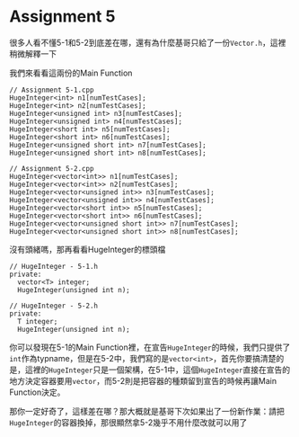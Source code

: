 # Assignment 5
很多人看不懂5-1和5-2到底差在哪，還有為什麼基哥只給了一份`Vector.h`，這裡稍微解釋一下

我們來看看這兩份的Main Function

```
// Assignment 5-1.cpp
HugeInteger<int> n1[numTestCases];
HugeInteger<int> n2[numTestCases];
HugeInteger<unsigned int> n3[numTestCases];
HugeInteger<unsigned int> n4[numTestCases];
HugeInteger<short int> n5[numTestCases];
HugeInteger<short int> n6[numTestCases];
HugeInteger<unsigned short int> n7[numTestCases];
HugeInteger<unsigned short int> n8[numTestCases];

// Assignment 5-2.cpp
HugeInteger<vector<int>> n1[numTestCases];
HugeInteger<vector<int>> n2[numTestCases];
HugeInteger<vector<unsigned int>> n3[numTestCases];
HugeInteger<vector<unsigned int>> n4[numTestCases];
HugeInteger<vector<short int>> n5[numTestCases];
HugeInteger<vector<short int>> n6[numTestCases];
HugeInteger<vector<unsigned short int>> n7[numTestCases];
HugeInteger<vector<unsigned short int>> n8[numTestCases];
```
沒有頭緒嗎，那再看看HugeInteger的標頭檔

```
// HugeInteger - 5-1.h
private:
  vector<T> integer;
  HugeInteger(unsigned int n);

// HugeInteger - 5-2.h
private:
  T integer;
  HugeInteger(unsigned int n);
```

你可以發現在5-1的Main Function裡，在宣告`HugeInteger`的時候，我們只提供了`int`作為typname，但是在5-2中，我們寫的是`vector<int>`，首先你要搞清楚的是，這裡的`HugeInteger`只是一個架構，在5-1中，這個`HugeInteger`直接在宣告的地方決定容器要用`vector`，而5-2則是把容器的種類留到宣告的時候再讓Main Function決定。

那你一定好奇了，這樣差在哪？那大概就是基哥下次如果出了一份新作業：請把`HugeInteger`的容器換掉，那很顯然拿5-2幾乎不用什麼改就可以用了